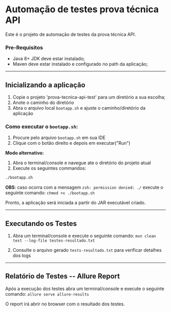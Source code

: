 # Automação de testes prova técnica API

Este é o projeto de automação de testes da prova técnica API.

### Pre-Requisitos
* Java 8+ JDK deve estar instalado;
* Maven deve estar instalado e configurado no path da aplicação;
---

## Inicializando a aplicação

1. Copie o projeto 'prova-tecnica-api-test' para um diretório a sua escolha;
1. Anote o caminho do diretório
1. Abra o arquivo local `bootapp.sh` e ajuste o caminho/diretório da aplicação


### Como executar o `bootapp.sh`:
1. Procure pelo arquivo `bootapp.sh` em sua IDE
1. Clique com o botão direito e depois em executar("Run")

**Modo alternativo:** 
1. Abra o terminal/console e navegue ate o diretório do projeto atual
1. Execute os seguintes commandos:

```bash
./bootapp.sh 
```

**OBS**: caso ocorra com a mensagem `zsh: permission denied: ./` execute o seguinte comando: `chmod +x ./bootapp.sh`

Pronto, a aplicação será iniciada a partir do JAR executável criado.

---
## Executando os Testes

1. Abra um terminal/console e execute o seguinte comando:
`mvn clean test --log-file testes-resultado.txt`

1. Consulte o arquivo gerado `tests-resultado.txt` para verificar detalhes dos logs

---
## Relatório de Testes -- Allure Report

Após a execução dos testes abra um terminal/console e execute o seguinte comando:
`allure serve allure-results`

O report irá abrir no browser com o resultado dos testes.